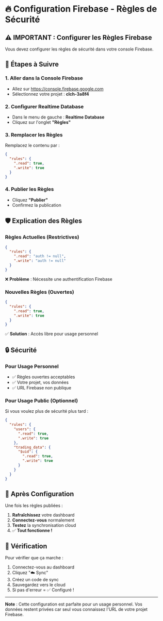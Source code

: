 # 🔥 Configuration Firebase - Règles de Sécurité

## ⚠️ IMPORTANT : Configurer les Règles Firebase

Vous devez configurer les règles de sécurité dans votre console Firebase.

## 🔧 Étapes à Suivre

### 1. Aller dans la Console Firebase
- Allez sur https://console.firebase.google.com
- Sélectionnez votre projet : **clch-3a8f4**

### 2. Configurer Realtime Database
- Dans le menu de gauche : **Realtime Database**
- Cliquez sur l'onglet **"Règles"**

### 3. Remplacer les Règles
Remplacez le contenu par :

```json
{
  "rules": {
    ".read": true,
    ".write": true
  }
}
```

### 4. Publier les Règles
- Cliquez **"Publier"**
- Confirmez la publication

## 🛡️ Explication des Règles

### Règles Actuelles (Restrictives)
```json
{
  "rules": {
    ".read": "auth != null",
    ".write": "auth != null"
  }
}
```
❌ **Problème** : Nécessite une authentification Firebase

### Nouvelles Règles (Ouvertes)
```json
{
  "rules": {
    ".read": true,
    ".write": true
  }
}
```
✅ **Solution** : Accès libre pour usage personnel

## 🔒 Sécurité

### Pour Usage Personnel
- ✅ Règles ouvertes acceptables
- ✅ Votre projet, vos données
- ✅ URL Firebase non publique

### Pour Usage Public (Optionnel)
Si vous voulez plus de sécurité plus tard :
```json
{
  "rules": {
    "users": {
      ".read": true,
      ".write": true
    },
    "trading_data": {
      "$uid": {
        ".read": true,
        ".write": true
      }
    }
  }
}
```

## 🚀 Après Configuration

Une fois les règles publiées :
1. **Rafraîchissez** votre dashboard
2. **Connectez-vous** normalement
3. **Testez** la synchronisation cloud
4. ✅ **Tout fonctionne !**

## 📱 Vérification

Pour vérifier que ça marche :
1. Connectez-vous au dashboard
2. Cliquez "☁️ Sync"
3. Créez un code de sync
4. Sauvegardez vers le cloud
5. Si pas d'erreur = ✅ Configuré !

---
**Note** : Cette configuration est parfaite pour un usage personnel. Vos données restent privées car seul vous connaissez l'URL de votre projet Firebase.